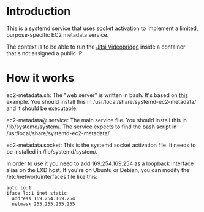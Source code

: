 # Introduction

This is a systemd service that uses socket activation to implement a limited,
purpose-specific EC2 metadata service.

The context is to be able to run the [Jitsi
Videobridge](https://github.com/jitsi/jitsi-videobridge) inside a container
that's not assigned a public IP.

# How it works

ec2-metadata.sh: The "web server" is written in bash. It's based on
[this](https://debian-administration.org/article/371/A_web_server_in_a_shell_script)
example. You should install this in /usr/local/share/systemd-ec2-metadata/ and
it should be executable.

ec2-metadata@.service: The main service file. You should install this in
/lib/systemd/system/. The service expects to find the bash script in
/usr/local/share/systemd-ec2-metadata/.

ec2-metadata.socket: This is the systemd socket activation file. It needs to
be installed in /lib/systemd/system/.

In order to use it you need to add 169.254.169.254 as a loopback interface
alias on the LXD host. If you're on Ubuntu or Debian, you can modify the
/etc/network/interfaces file like this:

    auto lo:1
    iface lo:1 inet static
      address 169.254.169.254
      netmask 255.255.255.255
